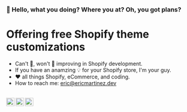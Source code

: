 ### 👋 Hello, what you doing? Where you at? Oh, you got plans?

# Offering free Shopify theme customizations

- Can't 🛑, won't 🛑 improving in Shopify development.  
- If you have an anamzing 💡 for your Shopify store, I'm your guy. 
- ❤️ all things Shopify, eCommerce, and coding. 
- How to reach me: eric@ericmartinez.dev
<br>
<a href="https://discord.gg/rbRE2QGE">
  <img align="left" alt="Eric's Discord" width="22px" src="https://raw.githubusercontent.com/peterthehan/peterthehan/master/assets/discord.svg" />
</a>
<a href="https://twitter.com/ericmartinezdev">
  <img align="left" alt="Eric Martinez | Twitter" width="22px" src="https://raw.githubusercontent.com/peterthehan/peterthehan/master/assets/twitter.svg" />
</a>
<a href="https://www.linkedin.com/in/eric-martinez-0b2232198/">
  <img align="left" alt="Eric's LinkedIN" width="22px" src="https://raw.githubusercontent.com/peterthehan/peterthehan/master/assets/linkedin.svg" />
</a>
